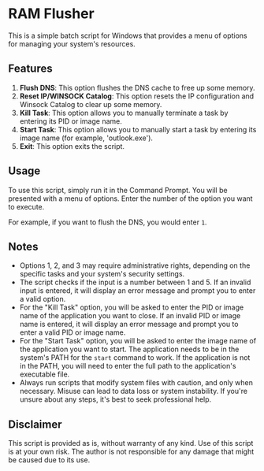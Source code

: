 # RAM Flusher

This is a simple batch script for Windows that provides a menu of options for managing your system's resources.

## Features

1. **Flush DNS**: This option flushes the DNS cache to free up some memory.
2. **Reset IP/WINSOCK Catalog**: This option resets the IP configuration and Winsock Catalog to clear up some memory.
3. **Kill Task**: This option allows you to manually terminate a task by entering its PID or image name.
4. **Start Task**: This option allows you to manually start a task by entering its image name (for example, 'outlook.exe').
5. **Exit**: This option exits the script.

## Usage

To use this script, simply run it in the Command Prompt. You will be presented with a menu of options. Enter the number of the option you want to execute.

For example, if you want to flush the DNS, you would enter `1`.

## Notes

- Options 1, 2, and 3 may require administrative rights, depending on the specific tasks and your system's security settings.
- The script checks if the input is a number between 1 and 5. If an invalid input is entered, it will display an error message and prompt you to enter a valid option.
- For the "Kill Task" option, you will be asked to enter the PID or image name of the application you want to close. If an invalid PID or image name is entered, it will display an error message and prompt you to enter a valid PID or image name.
- For the "Start Task" option, you will be asked to enter the image name of the application you want to start. The application needs to be in the system's PATH for the `start` command to work. If the application is not in the PATH, you will need to enter the full path to the application's executable file.
- Always run scripts that modify system files with caution, and only when necessary. Misuse can lead to data loss or system instability. If you're unsure about any steps, it's best to seek professional help.

## Disclaimer

This script is provided as is, without warranty of any kind. Use of this script is at your own risk. The author is not responsible for any damage that might be caused due to its use.
